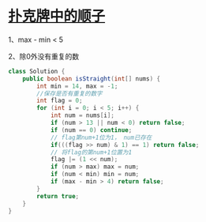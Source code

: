 # [扑克牌中的顺子](https://leetcode-cn.com/problems/bu-ke-pai-zhong-de-shun-zi-lcof/)

1、max - min < 5

2、除0外没有重复的数

```java
class Solution {
    public boolean isStraight(int[] nums) {
        int min = 14, max = -1;
        //保存是否有重复的数字
        int flag = 0;
        for (int i = 0; i < 5; i++) {
            int num = nums[i];
            if (num > 13 || num < 0) return false;
            if (num == 0) continue;
            // flag第num+1位为1， num已存在
            if(((flag >> num) & 1) == 1) return false;
            // 将flag的第num+1位置为1
            flag |= (1 << num);
            if (num > max) max = num;
            if (num < min) min = num;
            if (max - min > 4) return false; 
        }
        return true;
    }
}
```

